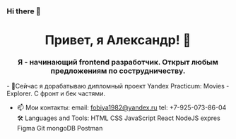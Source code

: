 ### Hi there 👋
<h1 align="center">Привет, я Александр! 👋 </h1>
<h3 align="center">Я - начинающий frontend разработчик. Открыт любым предложениям по сострудничеству. </h3>
- 🔭Сейчас я дорабатываю дипломный проект Yandex Practicum: Movies - Explorer. С фронт и бек частями.

- 📫 Мои контакты: email: fobiya1982@yandex.ru   tel: +7-925-073-86-04
🛠️ Languages and Tools:
HTML  CSS  JavaScript  React  NodeJS  expres  Figma  Git  mongoDB  Postman 

<!--
**F0biYA/F0biYA** is a ✨ _special_ ✨ repository because its `README.md` (this file) appears on your GitHub profile.

Here are some ideas to get you started:

- 🔭 I’m currently working on ...
- 🌱 I’m currently learning ...
- 👯 I’m looking to collaborate on ...
- 🤔 I’m looking for help with ...
- 💬 Ask me about ...
- 📫 How to reach me: ...
- 😄 Pronouns: ...
- ⚡ Fun fact: ...
-->
